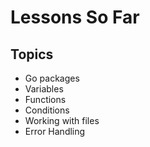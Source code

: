 # Lessons So Far

## Topics
- Go packages
- Variables 
- Functions 
- Conditions 
- Working with files 
- Error Handling 